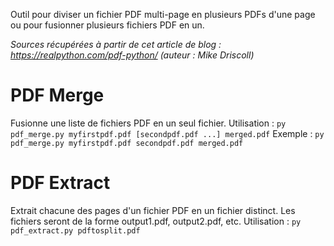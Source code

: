 Outil pour diviser un fichier PDF multi-page en plusieurs PDFs d'une page ou pour fusionner plusieurs fichiers PDF en un.

*Sources récupérées à partir de cet article de blog : https://realpython.com/pdf-python/ (auteur : Mike Driscoll)*

# PDF Merge

Fusionne une liste de fichiers PDF en un seul fichier. Utilisation :
```py pdf_merge.py myfirstpdf.pdf [secondpdf.pdf ...] merged.pdf```
Exemple :
```py pdf_merge.py myfirstpdf.pdf secondpdf.pdf merged.pdf```

# PDF Extract

Extrait chacune des pages d'un fichier PDF en un fichier distinct. Les fichiers seront de la forme output1.pdf, output2.pdf, etc. Utilisation :
```py pdf_extract.py pdftosplit.pdf```